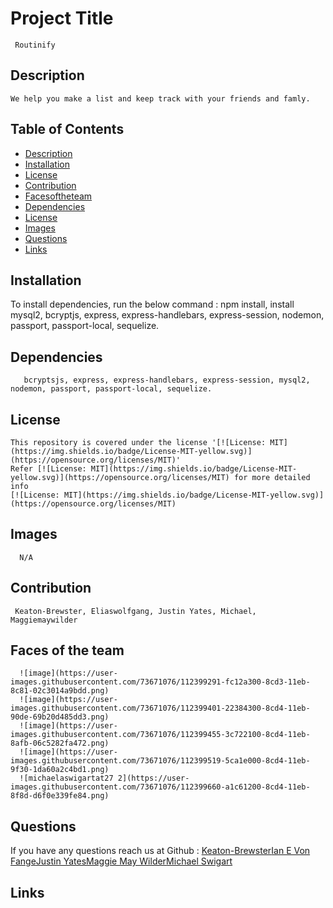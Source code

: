   
  #  Project Title
     Routinify
    
  ##  Description
    We help you make a list and keep track with your friends and famly.
  ## Table of Contents
  * [Description](#description)
  * [Installation](#Installation)
  * [License](#license)
  * [Contribution](#contribution)
  * [Facesoftheteam](#Facesoftheteam)
  * [Dependencies](#Dependencies)
  * [License](#License)
  * [Images](#Images)
  * [Questions](#questions)
  * [Links](#Links)
  ## Installation
  To install dependencies, run the below command : npm install, install mysql2, bcryptjs, express, express-handlebars,
  express-session, nodemon, passport, passport-local, sequelize.
    
  ## Dependencies
       bcryptsjs, express, express-handlebars, express-session, mysql2, nodemon, passport, passport-local, sequelize.
  ## License
    This repository is covered under the license '[![License: MIT](https://img.shields.io/badge/License-MIT-yellow.svg)](https://opensource.org/licenses/MIT)' 
    Refer [![License: MIT](https://img.shields.io/badge/License-MIT-yellow.svg)](https://opensource.org/licenses/MIT) for more detailed info 
    [![License: MIT](https://img.shields.io/badge/License-MIT-yellow.svg)](https://opensource.org/licenses/MIT)
    
  ## Images
      N/A
     
  ## Contribution
     Keaton-Brewster, Eliaswolfgang, Justin Yates, Michael, Maggiemaywilder
     
  ## Faces of the team
      ![image](https://user-images.githubusercontent.com/73671076/112399291-fc12a300-8cd3-11eb-8c81-02c3014a9bdd.png)
      ![image](https://user-images.githubusercontent.com/73671076/112399401-22384300-8cd4-11eb-90de-69b20d485dd3.png)
      ![image](https://user-images.githubusercontent.com/73671076/112399455-3c722100-8cd4-11eb-8afb-06c5282fa472.png)
      ![image](https://user-images.githubusercontent.com/73671076/112399519-5ca1e000-8cd4-11eb-9f30-1da60a2c4bd1.png)
      ![michaelaswigartat27 2](https://user-images.githubusercontent.com/73671076/112399660-a1c61200-8cd4-11eb-8f8d-d6f0e339fe84.png)

     
  ## Questions
   If you have any questions reach us at
   Github : [Keaton-Brewster](https://github.com/Keaton-Brewster/project-2)[Ian E Von Fange](https://github.com/eliaswolfgang)[Justin Yates](https://github.com/justinyates887)[Maggie May Wilder](https://github.com/maggiemaywilder)[Michael Swigart](https://github.com/Michaelswigart)
  
  ## Links
     
